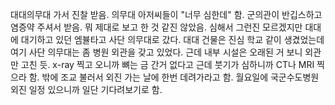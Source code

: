 대대의무대 가서 진찰 받음. 의무대 아저씨들이 "너무 심한데" 함. 군의관이 반깁스하고 염증약 주셔서 받음. 뭐 제대로 보고 한 것 같진 않았음. 심해서 그런진 모르겠지만 대대에 대기하고 있던 엠뷸타고 사단 의무대로 갔다. 대대 건물은 진심 학교 같이 생겼었는데 여기 사단 의무대는 좀 병원 외관을 갖고 있었다. 근데 내부 시설은 오래된 거 보니 외관만 고친 듯. x-ray 찍고 오니까 뼈는 금 간거 없다고 근데 붓기가 심하니까 CT나 MRI 찍으라 함. 밖에 조교 불러서 외진 가는 날에 한번 데려가라고 함. 월요일에 국군수도병원 외진 일정 있으니까 일단 기다려보기로 함.
